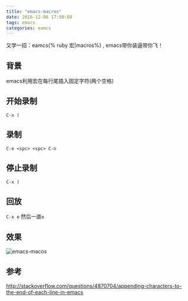 ```yaml
---
title: "emacs-macros"
date: 2016-12-06 17:50:09
tags: emacs
categories: eamcs
---
```


又学一招：eamcs{% ruby 宏|macros%} , emacs带你装逼带你飞！

<!-- more -->

## 背景

emacs利用宏在每行尾插入固定字符(两个空格)

## 开始录制

`C-x (`

## 录制

`C-e <spc> <spc> C-n`

## 停止录制

`C-x )`

## 回放

`C-x e` 然后一直`e`

## 效果

![emacs-macos](http://7xlbo3.com1.z0.glb.clouddn.com/2016/12/06/emacs-macros.gif)

## 参考

http://stackoverflow.com/questions/4870704/appending-characters-to-the-end-of-each-line-in-emacs
